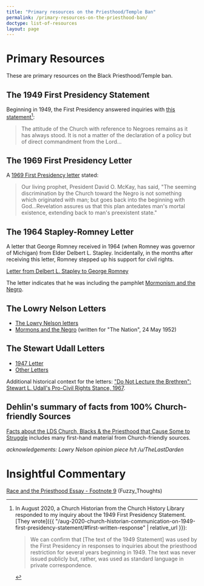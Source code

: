 ```yaml
---
title: "Primary resources on the Priesthood/Temple Ban"
permalink: /primary-resources-on-the-priesthood-ban/
doctype: list-of-resources
layout: page
---
```


# Primary Resources

These are primary resources on the Black Priesthood/Temple ban.

## The 1949 First Presidency Statement

Beginning in 1949, the First Presidency answered inquiries with [this statement](http://en.fairmormon.org/Mormonism_and_racial_issues/Blacks_and_the_priesthood/Statements)[^fp1949]:

> The attitude of the Church with reference to Negroes remains as it has always stood. It is not a matter of the declaration of a policy but of direct commandment from the Lord...

## The 1969 First Presidency Letter

A [1969 First Presidency letter](https://archive.org/stream/improvementera7302unse#page/n71/mode/2up) stated:

> Our living prophet, President David O. McKay, has said, "The seeming discrimination by the Church toward the Negro is not something which originated with man; but goes back into the beginning with God...Revelation assures us that this plan antedates man's mortal existence, extending back to man's preexistent state."

## The 1964 Stapley-Romney Letter

A letter that George Romney received in 1964 (when Romney was governor of Michigan) from Elder Delbert L. Stapley.  Incidentally, in the months after receiving this letter, Romney stepped up his support for civil rights.

[Letter from Delbert L. Stapley to George Romney](https://ia801005.us.archive.org/22/items/DelbertStapleyLetter/delbert_stapley_Letter_text.pdf)

The letter indicates that he was including the pamphlet [Mormonism and the Negro](https://ia601007.us.archive.org/5/items/MormonismAndTheNegro/MormonismAndTheNegro_text.pdf).

## The Lowry Nelson Letters

* [The Lowry Nelson letters](http://www.mormonstories.org/other/Lowry_Nelson_1st_Presidency_Exchange.pdf)
* [Mormons and the Negro](https://archive.org/details/NelsonMormonismAndTheNegro) (written for "The Nation", 24 May 1952)

## The Stewart Udall Letters

* [1947 Letter](https://archive.org/download/StewartUdallConscienceOfAJackMormon/Stewart%20Udall%20-%20Conscience%20of%20A%20Jack%20Mormon%201947.pdf)
* [Other Letters](https://archive.org/download/StewartUdallConscienceOfAJackMormon/StuartUdall-OpenLetterOnRaceAndConsequencesOfConscience.pdf)

Additional historical context for the letters: ["Do Not Lecture the Brethren": Stewart L. Udall's Pro-Civil Rights Stance, 1967](https://archive.org/details/DoNotLectureTheBrethren/page/n0).

## Dehlin's summary of facts from 100% Church-friendly Sources

[Facts about the LDS Church, Blacks & the Priesthood that Cause Some to Struggle](http://www.mormonstories.org/top10toughissues/blacks.html) includes many first-hand material from Church-friendly sources.

*acknowledgements: Lowry Nelson opinion piece h/t /u/TheLastDarden*

# Insightful Commentary

[Race and the Priesthood Essay - Footnote 9](https://drive.google.com/file/d/1uGbG1kvsluwiKvqrkQP7h7RocsrWC4cb/view) (Fuzzy_Thoughts)


[^fp1949]: In August 2020, a Church Historian from the Church History Library responded to my inquiry about the 1949 First Presidency Statement.  [They wrote]({{ "/aug-2020-church-historian-communication-on-1949-first-presidency-statement/#first-written-response" | relative_url }}): 

    > We can confirm that [The text of the 1949 Statement] was used by the First Presidency in responses to inquiries about the priesthood restriction for several years beginning in 1949. The text was never issued publicly but, rather, was used as standard language in private correspondence.

